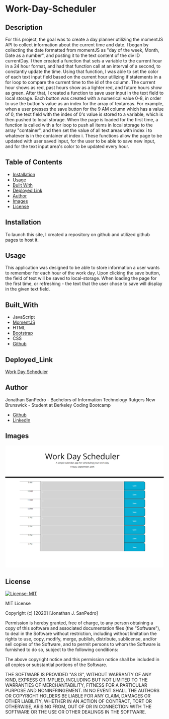 # Work-Day-Scheduler

## Description
For this project, the goal was to create a day planner utilizing the momentJS API to collect information about the current time and date. I began by collecting the date formatted from momentJS as "day of the week, Month, Date as a number", and posting it to the text content of the div ID currentDay. I then created a function that sets a variable to the current hour in a 24 hour format, and had that function call at an interval of a second, to constantly update the time. Using that function, I was able to set the color of each text input field based on the current hour utilizing if statements in a for loop to compare the current time to the id of the column. The current hour shows as red, past hours show as a lighter red, and future hours show as green. After that, I created a function to save user input in the text field to local storage. Each button was created with a numerical value 0-8, in order to use the button's value as an index for the array of textareas. For example, when a user presses the save button for the 9 AM column which has a value of 0, the text field with the index of 0's value is stored to a variable, which is then pushed to local storage. When the page is loaded for the first time, a function is called with a for loop to push all items in local storage to the array "container", and then set the value of all text areas with index i to whatever is in the container at index i. These functions allow the page to be updated with user saved input, for the user to be able to save new input, and for the text input area's color to be updated every hour.
 

## Table of Contents

* [Installation](#installation)
* [Usage](#usage)
* [Built With](#built_with)
* [Deployed Link](#deployed_link)
* [Author](#author)
* [Images](#images)
* [License](#license)

## Installation
To launch this site, I created a repository on github and utilized github pages to host it.

## Usage
This application was designed to be able to store information a user wants to remember for each hour of the work day. Upon clicking the save button, the field of text will be saved to local-storage. When loading the page for the first time, or refreshing - the text that the user chose to save will display in the given text field. 

## Built_With
* JavaScript
* [MomentJS](https://momentjs.com/)
* HTML
* [Bootstrap](https://getbootstrap.com/)
* CSS
* [Github](https://github.com/)

## Deployed_Link
[Work Day Scheduler](https://jsp117.github.io/Work-Day-Scheduler/)

## Author
Jonathan SanPedro - Bachelors of Information Technology Rutgers New Brunswick - Student at Berkeley Coding Bootcamp

* [Github](https://github.com/jsp117)
* [LinkedIn](https://www.linkedin.com/in/jonathan-s-6ab32283/)

## Images
![Schedule](./Assets/scheduler.png)

## License
[![License: MIT](https://img.shields.io/badge/License-MIT-yellow.svg)](https://opensource.org/licenses/MIT)

MIT License

Copyright (c) [2020] [Jonathan J. SanPedro]

Permission is hereby granted, free of charge, to any person obtaining a copy
of this software and associated documentation files (the "Software"), to deal
in the Software without restriction, including without limitation the rights
to use, copy, modify, merge, publish, distribute, sublicense, and/or sell
copies of the Software, and to permit persons to whom the Software is
furnished to do so, subject to the following conditions:

The above copyright notice and this permission notice shall be included in all
copies or substantial portions of the Software.

THE SOFTWARE IS PROVIDED "AS IS", WITHOUT WARRANTY OF ANY KIND, EXPRESS OR
IMPLIED, INCLUDING BUT NOT LIMITED TO THE WARRANTIES OF MERCHANTABILITY,
FITNESS FOR A PARTICULAR PURPOSE AND NONINFRINGEMENT. IN NO EVENT SHALL THE
AUTHORS OR COPYRIGHT HOLDERS BE LIABLE FOR ANY CLAIM, DAMAGES OR OTHER
LIABILITY, WHETHER IN AN ACTION OF CONTRACT, TORT OR OTHERWISE, ARISING FROM,
OUT OF OR IN CONNECTION WITH THE SOFTWARE OR THE USE OR OTHER DEALINGS IN THE
SOFTWARE.

